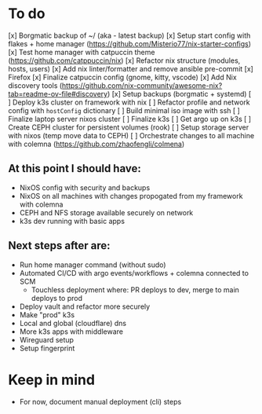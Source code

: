 # To do
[x] Borgmatic backup of ~/ (aka - latest backup)
[x] Setup start config with flakes + home manager (https://github.com/Misterio77/nix-starter-configs)
[x] Test home manager with catpuccin theme (https://github.com/catppuccin/nix)
[x] Refactor nix structure (modules, hosts, users)
[x] Add nix linter/formatter and remove ansible pre-commit
[x] Firefox
[x] Finalize catpuccin config (gnome, kitty, vscode)
[x] Add Nix discovery tools (https://github.com/nix-community/awesome-nix?tab=readme-ov-file#discovery)
[x] Setup backups (borgmatic + systemd)
[ ] Deploy k3s cluster on framework with nix
[ ] Refactor profile and network config with `hostConfig` dictionary
[ ] Build minimal iso image with ssh
[ ] Finalize laptop server nixos cluster
[ ] Finalize k3s
[ ] Get argo up on k3s
[ ] Create CEPH cluster for persistent volumes (rook)
[ ] Setup storage server with nixos (temp move data to CEPH)
[ ] Orchestrate changes to all machine with colemna (https://github.com/zhaofengli/colmena)

## At this point I should have:
- NixOS config with security and backups
- NixOS on all machines with changes propogated from my framework with colemna
- CEPH and NFS storage available securely on network
- k3s dev running with basic apps

## Next steps after are:
- Run home manager command (without sudo)
- Automated CI/CD with argo events/workflows + colemna connected to SCM
    - Touchless deployment where: PR deploys to dev, merge to main deploys to prod
- Deploy vault and refactor more securely
- Make "prod" k3s
- Local and global (cloudflare) dns
- More k3s apps with middleware
- Wireguard setup
- Setup fingerprint

# Keep in mind
- For now, document manual deployment (cli) steps